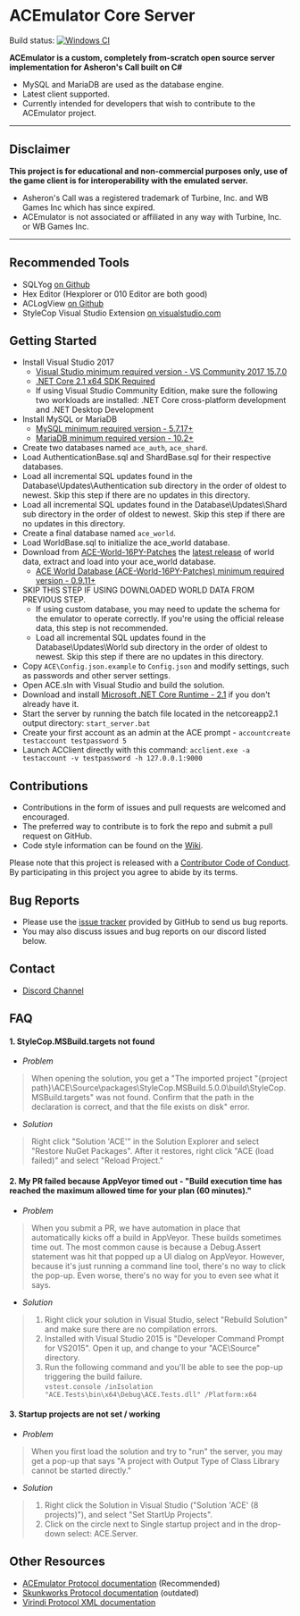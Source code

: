 # ACEmulator Core Server

Build status: [![Windows CI](https://ci.appveyor.com/api/projects/status/rqebda31cgu8u59w/branch/master?svg=true)](https://ci.appveyor.com/project/LtRipley36706/ace)

**ACEmulator is a custom, completely from-scratch open source server implementation for Asheron's Call built on C#**
 * MySQL and MariaDB are used as the database engine.
 * Latest client supported.
 * Currently intended for developers that wish to contribute to the ACEmulator project.

***
## Disclaimer
**This project is for educational and non-commercial purposes only, use of the game client is for interoperability with the emulated server.**
- Asheron's Call was a registered trademark of Turbine, Inc. and WB Games Inc which has since expired.
- ACEmulator is not associated or affiliated in any way with Turbine, Inc. or WB Games Inc.
***
## Recommended Tools
* SQLYog [on Github](https://github.com/webyog/sqlyog-community/wiki/Downloads)
* Hex Editor (Hexplorer or 010 Editor are both good)
* ACLogView [on Github](https://github.com/ACEmulator/aclogview)
* StyleCop Visual Studio Extension [on visualstudio.com](https://marketplace.visualstudio.com/items?itemName=ChrisDahlberg.StyleCop)

## Getting Started

* Install Visual Studio 2017
  - [Visual Studio minimum required version - VS Community 2017 15.7.0](https://www.visualstudio.com/thank-you-downloading-visual-studio/?sku=Community&rel=15)
  - [.NET Core 2.1 x64 SDK Required](https://www.microsoft.com/net/download/visual-studio-sdks)
  - If using Visual Studio Community Edition, make sure the following two workloads are installed: .NET Core cross-platform development and .NET Desktop Development
* Install MySQL or MariaDB
  - [MySQL minimum required version - 5.7.17+](https://dev.mysql.com/downloads/windows/installer/5.7.html)
  - [MariaDB minimum required version - 10.2+](https://mariadb.org/download/)
* Create two databases named `ace_auth`, `ace_shard`.
* Load AuthenticationBase.sql and ShardBase.sql for their respective databases. 
* Load all incremental SQL updates found in the Database\Updates\Authentication sub directory in the order of oldest to newest. Skip this step if there are no updates in this directory.
* Load all incremental SQL updates found in the Database\Updates\Shard sub directory in the order of oldest to newest. Skip this step if there are no updates in this directory.
* Create a final database named `ace_world`.
* Load WorldBase.sql to initialize the ace_world database. 
* Download from [ACE-World-16PY-Patches](https://github.com/ACEmulator/ACE-World-16PY-Patches) the [latest release](https://github.com/ACEmulator/ACE-World-16PY-Patches/releases/latest) of world data, extract and load into your ace_world database.
  - [ACE World Database (ACE-World-16PY-Patches) minimum required version - 0.9.11+](https://github.com/ACEmulator/ACE-World-16PY-Patches/releases/latest)
* SKIP THIS STEP IF USING DOWNLOADED WORLD DATA FROM PREVIOUS STEP.
  - If using custom database, you may need to update the schema for the emulator to operate correctly. If you're using the official release data, this step is not recommended.
  - Load all incremental SQL updates found in the Database\Updates\World sub directory in the order of oldest to newest. Skip this step if there are no updates in this directory.
* Copy `ACE\Config.json.example` to `Config.json` and modify settings, such as passwords and other server settings.
* Open ACE.sln with Visual Studio and build the solution.
* Download and install [Microsoft .NET Core Runtime - 2.1](https://www.microsoft.com/net/download) if you don't already have it.
* Start the server by running the batch file located in the netcoreapp2.1 output directory: `start_server.bat`
* Create your first account as an admin at the ACE prompt - `accountcreate testaccount testpassword 5`
* Launch ACClient directly with this command: `acclient.exe -a testaccount -v testpassword -h 127.0.0.1:9000`

## Contributions

* Contributions in the form of issues and pull requests are welcomed and encouraged.
* The preferred way to contribute is to fork the repo and submit a pull request on GitHub.
* Code style information can be found on the [Wiki](https://github.com/ACEmulator/ACE/wiki/Code-Style).

Please note that this project is released with a [Contributor Code of Conduct](https://github.com/ACEmulator/ACE/blob/master/CODE_OF_CONDUCT.md). By participating in this project you agree to abide by its terms.

## Bug Reports

* Please use the [issue tracker](https://github.com/ACEmulator/ACE/issues) provided by GitHub to send us bug reports.
* You may also discuss issues and bug reports on our discord listed below.

## Contact

- [Discord Channel](https://discord.gg/C2WzhP9)

## FAQ

#### 1. StyleCop.MSBuild.targets not found
* _Problem_
> When opening the solution, you get a "The imported project "{project path}\ACE\Source\packages\StyleCop.MSBuild.5.0.0\build\StyleCop.MSBuild.targets" was not found. Confirm that the path in the <Import> declaration is correct, and that the file exists on disk" error.
* _Solution_
> Right click "Solution 'ACE'" in the Solution Explorer and select "Restore NuGet Packages".  After it restores, right click "ACE (load failed)" and select "Reload Project."

#### 2. My PR failed because AppVeyor timed out - "Build execution time has reached the maximum allowed time for your plan (60 minutes)."
* _Problem_
>When you submit a PR, we have automation in place that automatically kicks off a build in AppVeyor.  These builds sometimes time out.  The most common cause is because a Debug.Assert statement was hit that popped up a UI dialog on AppVeyor.  However, because it's just running a command line tool, there's no way to click the pop-up.  Even worse, there's no way for you to even see what it says.
* _Solution_
> 1) Right click your solution in Visual Studio, select "Rebuild Solution" and make sure there are no compilation errors.
> 2) Installed with Visual Studio 2015 is "Developer Command Prompt for VS2015".  Open it up, and change to your "ACE\Source" directory.
> 3) Run the following command and you'll be able to see the pop-up triggering the build failure.  
   `vstest.console /inIsolation "ACE.Tests\bin\x64\Debug\ACE.Tests.dll" /Platform:x64`

#### 3. Startup projects are not set / working
* _Problem_
> When you first load the solution and try to "run" the server, you may get a pop-up that says "A project with Output Type of Class Library cannot be started directly."
* _Solution_
> 1) Right click the Solution in Visual Studio ("Solution 'ACE' (8 projects)"), and select "Set StartUp Projects".
> 2) Click on the circle next to Single startup project and in the drop-down select: ACE.Server.

## Other Resources
* [ACEmulator Protocol documentation](https://acemulator.github.io/protocol/) (Recommended)
* [Skunkworks Protocol documentation](http://skunkworks.sourceforge.net/protocol/Protocol.php) (outdated)
* [Virindi Protocol XML documentation](http://www.virindi.net/junk/messages_annotated_final.xml)
